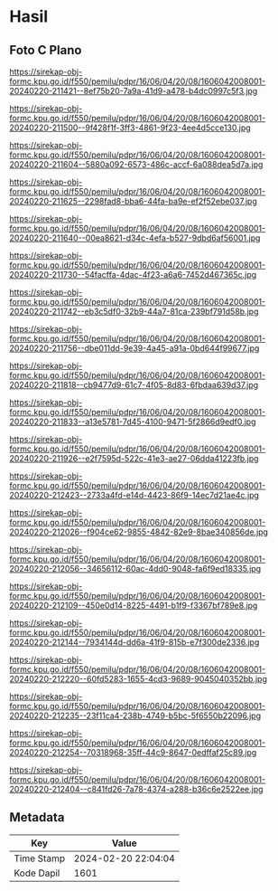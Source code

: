 # Hasil

## Foto C Plano

https://sirekap-obj-formc.kpu.go.id/f550/pemilu/pdpr/16/06/04/20/08/1606042008001-20240220-211421--8ef75b20-7a9a-41d9-a478-b4dc0997c5f3.jpg

https://sirekap-obj-formc.kpu.go.id/f550/pemilu/pdpr/16/06/04/20/08/1606042008001-20240220-211500--9f428f1f-3ff3-4861-9f23-4ee4d5cce130.jpg

https://sirekap-obj-formc.kpu.go.id/f550/pemilu/pdpr/16/06/04/20/08/1606042008001-20240220-211604--5880a092-6573-486c-accf-6a088dea5d7a.jpg

https://sirekap-obj-formc.kpu.go.id/f550/pemilu/pdpr/16/06/04/20/08/1606042008001-20240220-211625--2298fad8-bba6-44fa-ba9e-ef2f52ebe037.jpg

https://sirekap-obj-formc.kpu.go.id/f550/pemilu/pdpr/16/06/04/20/08/1606042008001-20240220-211640--00ea8621-d34c-4efa-b527-9dbd6af56001.jpg

https://sirekap-obj-formc.kpu.go.id/f550/pemilu/pdpr/16/06/04/20/08/1606042008001-20240220-211730--54facffa-4dac-4f23-a6a6-7452d467365c.jpg

https://sirekap-obj-formc.kpu.go.id/f550/pemilu/pdpr/16/06/04/20/08/1606042008001-20240220-211742--eb3c5df0-32b9-44a7-81ca-239bf791d58b.jpg

https://sirekap-obj-formc.kpu.go.id/f550/pemilu/pdpr/16/06/04/20/08/1606042008001-20240220-211756--dbe011dd-9e39-4a45-a91a-0bd644f99677.jpg

https://sirekap-obj-formc.kpu.go.id/f550/pemilu/pdpr/16/06/04/20/08/1606042008001-20240220-211818--cb9477d9-61c7-4f05-8d83-6fbdaa639d37.jpg

https://sirekap-obj-formc.kpu.go.id/f550/pemilu/pdpr/16/06/04/20/08/1606042008001-20240220-211833--a13e5781-7d45-4100-9471-5f2866d9edf0.jpg

https://sirekap-obj-formc.kpu.go.id/f550/pemilu/pdpr/16/06/04/20/08/1606042008001-20240220-211926--e2f7595d-522c-41e3-ae27-06dda41223fb.jpg

https://sirekap-obj-formc.kpu.go.id/f550/pemilu/pdpr/16/06/04/20/08/1606042008001-20240220-212423--2733a4fd-e14d-4423-86f9-14ec7d21ae4c.jpg

https://sirekap-obj-formc.kpu.go.id/f550/pemilu/pdpr/16/06/04/20/08/1606042008001-20240220-212026--f904ce62-9855-4842-82e9-8bae340856de.jpg

https://sirekap-obj-formc.kpu.go.id/f550/pemilu/pdpr/16/06/04/20/08/1606042008001-20240220-212056--34656112-60ac-4dd0-9048-fa6f9ed18335.jpg

https://sirekap-obj-formc.kpu.go.id/f550/pemilu/pdpr/16/06/04/20/08/1606042008001-20240220-212109--450e0d14-8225-4491-b1f9-f3367bf789e8.jpg

https://sirekap-obj-formc.kpu.go.id/f550/pemilu/pdpr/16/06/04/20/08/1606042008001-20240220-212144--7934144d-dd6a-41f9-815b-e7f300de2336.jpg

https://sirekap-obj-formc.kpu.go.id/f550/pemilu/pdpr/16/06/04/20/08/1606042008001-20240220-212220--60fd5283-1655-4cd3-9689-9045040352bb.jpg

https://sirekap-obj-formc.kpu.go.id/f550/pemilu/pdpr/16/06/04/20/08/1606042008001-20240220-212235--23f11ca4-238b-4749-b5bc-5f6550b22096.jpg

https://sirekap-obj-formc.kpu.go.id/f550/pemilu/pdpr/16/06/04/20/08/1606042008001-20240220-212254--70318968-35ff-44c9-8647-0edffaf25c89.jpg

https://sirekap-obj-formc.kpu.go.id/f550/pemilu/pdpr/16/06/04/20/08/1606042008001-20240220-212404--c841fd26-7a78-4374-a288-b36c6e2522ee.jpg


## Metadata

| Key        | Value               |
| ---------- | ------------------- |
| Time Stamp | 2024-02-20 22:04:04 |
| Kode Dapil | 1601                |



